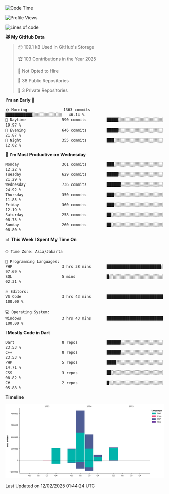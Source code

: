 <!--START_SECTION:waka-->
![Code Time](http://img.shields.io/badge/Code%20Time-393%20hrs%2030%20mins-blue)

![Profile Views](http://img.shields.io/badge/Profile%20Views-0-blue)

![Lines of code](https://img.shields.io/badge/From%20Hello%20World%20I%27ve%20Written-1.0%20million%20lines%20of%20code-blue)

**🐱 My GitHub Data** 

> 📦 109.1 kB Used in GitHub's Storage 
 > 
> 🏆 103 Contributions in the Year 2025
 > 
> 🚫 Not Opted to Hire
 > 
> 📜 38 Public Repositories 
 > 
> 🔑 3 Private Repositories 
 > 
**I'm an Early 🐤** 

```text
🌞 Morning                1363 commits        ████████████░░░░░░░░░░░░░   46.14 % 
🌆 Daytime                590 commits         █████░░░░░░░░░░░░░░░░░░░░   19.97 % 
🌃 Evening                646 commits         █████░░░░░░░░░░░░░░░░░░░░   21.87 % 
🌙 Night                  355 commits         ███░░░░░░░░░░░░░░░░░░░░░░   12.02 % 
```
📅 **I'm Most Productive on Wednesday** 

```text
Monday                   361 commits         ███░░░░░░░░░░░░░░░░░░░░░░   12.22 % 
Tuesday                  629 commits         █████░░░░░░░░░░░░░░░░░░░░   21.29 % 
Wednesday                736 commits         ██████░░░░░░░░░░░░░░░░░░░   24.92 % 
Thursday                 350 commits         ███░░░░░░░░░░░░░░░░░░░░░░   11.85 % 
Friday                   360 commits         ███░░░░░░░░░░░░░░░░░░░░░░   12.19 % 
Saturday                 258 commits         ██░░░░░░░░░░░░░░░░░░░░░░░   08.73 % 
Sunday                   260 commits         ██░░░░░░░░░░░░░░░░░░░░░░░   08.80 % 
```


📊 **This Week I Spent My Time On** 

```text
🕑︎ Time Zone: Asia/Jakarta

💬 Programming Languages: 
PHP                      3 hrs 38 mins       ████████████████████████░   97.69 % 
SQL                      5 mins              █░░░░░░░░░░░░░░░░░░░░░░░░   02.31 % 

🔥 Editors: 
VS Code                  3 hrs 43 mins       █████████████████████████   100.00 % 

💻 Operating System: 
Windows                  3 hrs 43 mins       █████████████████████████   100.00 % 
```

**I Mostly Code in Dart** 

```text
Dart                     8 repos             ██████░░░░░░░░░░░░░░░░░░░   23.53 % 
C++                      8 repos             ██████░░░░░░░░░░░░░░░░░░░   23.53 % 
PHP                      5 repos             ████░░░░░░░░░░░░░░░░░░░░░   14.71 % 
CSS                      3 repos             ██░░░░░░░░░░░░░░░░░░░░░░░   08.82 % 
C#                       2 repos             █░░░░░░░░░░░░░░░░░░░░░░░░   05.88 % 
```



**Timeline**

![Lines of Code chart](https://raw.githubusercontent.com/PradiptaAhmad/PradiptaAhmad/main/assets/bar_graph.png)


 Last Updated on 12/02/2025 01:44:24 UTC
<!--END_SECTION:waka-->
